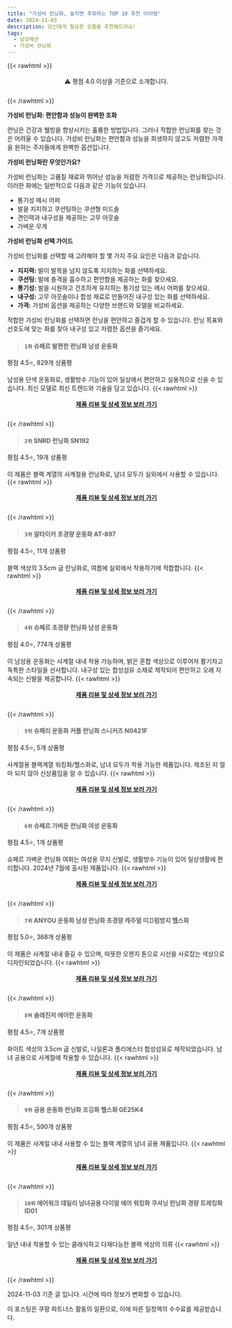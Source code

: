 ```yaml
---
title: "가성비 런닝화, 놓치면 후회하는 TOP 10 추천 아이템"
date: 2024-11-03
description: 당신에게 필요한 상품을 추천해드려요!
tags:
  - 남성패션
  - 가성비 런닝화
---
```

{{< rawhtml >}}<div class="toc" style="text-align: center; height: 50px; line-height: 2;">  <p>⚠️ 평점 4.0 이상을 기준으로 소개합니다.<br></p></div> {{< /rawhtml >}}

**가성비 런닝화: 편안함과 성능이 완벽한 조화**

런닝은 건강과 웰빙을 향상시키는 훌륭한 방법입니다. 그러나 적합한 런닝화를 찾는 것은 어려울 수 있습니다. 가성비 런닝화는 편안함과 성능을 희생하지 않고도 저렴한 가격을 원하는 주자들에게 완벽한 옵션입니다.

**가성비 런닝화란 무엇인가요?**

가성비 런닝화는 고품질 재료와 뛰어난 성능을 저렴한 가격으로 제공하는 런닝화입니다. 이러한 화에는 일반적으로 다음과 같은 기능이 있습니다.

* 통기성 메시 어퍼
* 발을 지지하고 쿠션팅하는 쿠션형 미드솔
* 견인력과 내구성을 제공하는 고무 아웃솔
* 가벼운 무게

**가성비 런닝화 선택 가이드**

가성비 런닝화를 선택할 때 고려해야 할 몇 가지 주요 요인은 다음과 같습니다.

* **지지력:** 발이 발목을 넘지 않도록 지지하는 화를 선택하세요.
* **쿠션팅:** 발에 충격을 흡수하고 편안함을 제공하는 화를 찾으세요.
* **통기성:** 발을 시원하고 건조하게 유지하는 통기성 있는 메시 어퍼를 찾으세요.
* **내구성:** 고무 아웃솔이나 합성 재료로 만들어진 내구성 있는 화를 선택하세요.
* **가격:** 가성비 옵션을 제공하는 다양한 브랜드와 모델을 비교하세요.

적합한 가성비 런닝화를 선택하면 런닝을 편안하고 즐겁게 할 수 있습니다. 런닝 목표와 선호도에 맞는 화를 찾아 내구성 있고 저렴한 옵션을 즐기세요.


>#### `1위` 슈페르 발편한 런닝화 남성 운동화
평점 4.5⭐, 829개 상품평

남성용 단색 운동화로, 생활방수 기능이 있어 일상에서 편안하고 실용적으로 신을 수 있습니다. 최신 모델로 최신 트렌드와 기술을 담고 있습니다.
{{< rawhtml >}}<div class="toc" style="text-align: center; height: 50px; line-height: 2;"><p><b><a href="https://link.coupang.com/re/AFFSDP?lptag=AF5033054&pageKey=7945160321&itemId=21902264515&vendorItemId=88950281835&traceid=V0-153-b7031d219df925bf&clickBeacon=5810fe90-99af-11ef-a44c-75c34fbbcc0d%7E3&requestid=20241103154624651022081554&token=31850C%7CMIXED">제품 리뷰 및 상세 정보 보러 가기</a></b><br></p> </div>{{< /rawhtml >}}

>#### `2위` SNRD 런닝화 SN192
평점 4.5⭐, 19개 상품평

이 제품은 블랙 계열의 사계절용 런닝화로, 남녀 모두가 실외에서 사용할 수 있습니다.
{{< rawhtml >}}<div class="toc" style="text-align: center; height: 50px; line-height: 2;"><p><b><a href="https://link.coupang.com/re/AFFSDP?lptag=AF5033054&pageKey=140376536&itemId=409052867&vendorItemId=4001885322&traceid=V0-153-68ff5dac68beee24&requestid=20241103154624651022081554&token=31850C%7CMIXED">제품 리뷰 및 상세 정보 보러 가기</a></b><br></p> </div>{{< /rawhtml >}}

>#### `3위` 알타이카 초경량 운동화 AT-897
평점 4.5⭐, 11개 상품평

블랙 색상의 3.5cm 굽 런닝화로, 여름에 실외에서 착용하기에 적합합니다.
{{< rawhtml >}}<div class="toc" style="text-align: center; height: 50px; line-height: 2;"><p><b><a href="https://link.coupang.com/re/AFFSDP?lptag=AF5033054&pageKey=2119208874&itemId=3597740921&vendorItemId=71583463644&traceid=V0-153-b730516020bda62f&requestid=20241103154624651022081554&token=31850C%7CMIXED">제품 리뷰 및 상세 정보 보러 가기</a></b><br></p> </div>{{< /rawhtml >}}

>#### `4위` 슈페르 초경량 런닝화 남성 운동화
평점 4.0⭐, 774개 상품평

이 남성용 운동화는 사계절 내내 착용 가능하며, 밝은 혼합 색상으로 이루어져 활기차고 독특한 스타일을 선사합니다. 내구성 있는 합성섬유 소재로 제작되어 편안하고 오래 지속되는 신발을 제공합니다.
{{< rawhtml >}}<div class="toc" style="text-align: center; height: 50px; line-height: 2;"><p><b><a href="https://link.coupang.com/re/AFFSDP?lptag=AF5033054&pageKey=7932336959&itemId=21821993260&vendorItemId=88870447746&traceid=V0-153-7c5fb7077d4e12f7&clickBeacon=581125a0-99af-11ef-b76f-a8b9b8ad7e8c%7E3&requestid=20241103154624651022081554&token=31850C%7CMIXED">제품 리뷰 및 상세 정보 보러 가기</a></b><br></p> </div>{{< /rawhtml >}}

>#### `5위` 슈패리 운동화 커플 런닝화 스니커즈 N0421F
평점 4.5⭐, 5개 상품평

사계절용 블랙계열 워킹화/헬스화로, 남녀 모두가 착용 가능한 제품입니다. 제조된 지 얼마 되지 않아 신상품임을 알 수 있습니다.
{{< rawhtml >}}<div class="toc" style="text-align: center; height: 50px; line-height: 2;"><p><b><a href="https://link.coupang.com/re/AFFSDP?lptag=AF5033054&pageKey=162072708&itemId=465521396&vendorItemId=83523163591&traceid=V0-153-ff0612e595b45369&requestid=20241103154624651022081554&token=31850C%7CMIXED">제품 리뷰 및 상세 정보 보러 가기</a></b><br></p> </div>{{< /rawhtml >}}

>#### `6위` 슈페르 가벼운 런닝화 여성 운동화
평점 4.5⭐, 1개 상품평

슈페르 가벼운 런닝화 여화는 여성용 무지 신발로, 생활방수 기능이 있어 일상생활에 편리합니다. 2024년 7월에 출시된 제품입니다.
{{< rawhtml >}}<div class="toc" style="text-align: center; height: 50px; line-height: 2;"><p><b><a href="https://link.coupang.com/re/AFFSDP?lptag=AF5033054&pageKey=7944769247&itemId=21900614350&vendorItemId=88948644366&traceid=V0-153-fe2e32418c05a597&clickBeacon=581125a0-99af-11ef-88dc-3ea49a355708%7E3&requestid=20241103154624651022081554&token=31850C%7CMIXED">제품 리뷰 및 상세 정보 보러 가기</a></b><br></p> </div>{{< /rawhtml >}}

>#### `7위` ANYOU 운동화 남성 런닝화 초경량 캐주얼 미끄럼방지 헬스화
평점 5.0⭐, 368개 상품평

이 제품은 사계절 내내 즐길 수 있으며, 따뜻한 오렌지 톤으로 시선을 사로잡는 색상으로 디자인되었습니다.
{{< rawhtml >}}<div class="toc" style="text-align: center; height: 50px; line-height: 2;"><p><b><a href="https://link.coupang.com/re/AFFSDP?lptag=AF5033054&pageKey=8028940253&itemId=22443631307&vendorItemId=91013664482&traceid=V0-153-cb4a35880fb470e8&requestid=20241103154624651022081554&token=31850C%7CMIXED">제품 리뷰 및 상세 정보 보러 가기</a></b><br></p> </div>{{< /rawhtml >}}

>#### `8위` 슬레진저 에어런 운동화
평점 4.5⭐, 7개 상품평

화이트 색상의 3.5cm 굽 신발로, 나일론과 폴리에스터 합성섬유로 제작되었습니다. 남녀 공용으로 사계절에 착용할 수 있습니다.
{{< rawhtml >}}<div class="toc" style="text-align: center; height: 50px; line-height: 2;"><p><b><a href="https://link.coupang.com/re/AFFSDP?lptag=AF5033054&pageKey=8284495680&itemId=23886984793&vendorItemId=90909768775&traceid=V0-153-71e1c4b57bca1286&clickBeacon=581125a0-99af-11ef-a576-63924c08b7a2%7E3&requestid=20241103154624651022081554&token=31850C%7CMIXED">제품 리뷰 및 상세 정보 보러 가기</a></b><br></p> </div>{{< /rawhtml >}}

>#### `9위` 공용 운동화 런닝화 조깅화 헬스화 GE25K4
평점 4.5⭐, 590개 상품평

이 제품은 사계절 내내 사용할 수 있는 블랙 계열의 남녀 공용 제품입니다.
{{< rawhtml >}}<div class="toc" style="text-align: center; height: 50px; line-height: 2;"><p><b><a href="https://link.coupang.com/re/AFFSDP?lptag=AF5033054&pageKey=6147195560&itemId=11838330313&vendorItemId=79111699653&traceid=V0-153-b55a07e693274b8a&requestid=20241103154624651022081554&token=31850C%7CMIXED">제품 리뷰 및 상세 정보 보러 가기</a></b><br></p> </div>{{< /rawhtml >}}

>#### `10위` 에어워크 데일리 남녀공용 다이얼 에어 워킹화 쿠셔닝 런닝화 경량 트레킹화 ID01
평점 4.5⭐, 301개 상품평

일년 내내 착용할 수 있는 클래식하고 다재다능한 블랙 색상의 의류
{{< rawhtml >}}<div class="toc" style="text-align: center; height: 50px; line-height: 2;"><p><b><a href="https://link.coupang.com/re/AFFSDP?lptag=AF5033054&pageKey=7984314856&itemId=22169387501&vendorItemId=89215826293&traceid=V0-153-1ec1a8a36d7b3771&clickBeacon=581125a0-99af-11ef-a8a1-722919fc7fa3%7E3&requestid=20241103154624651022081554&token=31850C%7CMIXED">제품 리뷰 및 상세 정보 보러 가기</a></b><br></p> </div>{{< /rawhtml >}}


2024-11-03 기준 글 입니다.
시간에 따라 정보가 변화할 수 있습니다.

이 포스팅은 쿠팡 파트너스 활동의 일환으로, 이에 따른 일정액의 수수료를 제공받습니다.